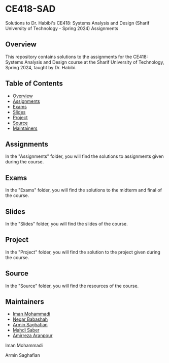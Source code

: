 # CE418-SAD
Solutions to Dr. Habibi's CE418: Systems Analysis and Design (Sharif University of Technology - Spring 2024) Assignments

## Overview

This repository contains solutions to the assignments for the CE418: Systems Analysis and Design course at the Sharif University of Technology, Spring 2024, taught by Dr. Habibi.

## Table of Contents

- [Overview](#overview)
- [Assignments](#assignments)
- [Exams](#exams)
- [Slides](#slides)
- [Project](#project)
- [Source](#source)
- [Maintainers](#maintainers)

## Assignments

In the "Assignments" folder, you will find the solutions to assignments given during the course.

## Exams

In the "Exams" folder, you will find the solutions to the midterm and final of the course.

## Slides

In the "Slides" folder, you will find the slides of the course.

## Project

In the "Project" folder, you will find the solution to the project given during the course.

## Source

In the "Source" folder, you will find the resources of the course.

## Maintainers

- [Iman Mohammadi](https://github.com/Imanm02)
- [Negar Babashah](https://github.com/Negarbsh)
- [Armin Saghafian](https://github.com/ArminS03)
- [Mahdi Saber](https://github.com/elshan22)
- [Amirreza Aranpour](https://github.com/AmirrezaAranpour)

Iman Mohammadi

Armin Saghafian

